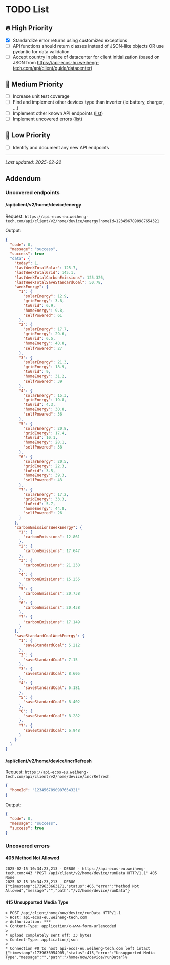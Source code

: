 # TODO List

## 🔥 High Priority
- [x] Standardize error returns using customized exceptions
- [ ] API functions should return classes instead of JSON-like objects OR use pydantic for data validation
- [ ] Accept country in place of datacenter for client initialization
      (based on JSON from https://api-ecos-hu.weiheng-tech.com/api/client/guide/datacenter)

## 🚀 Medium Priority
- [ ] Increase unit test coverage
- [ ] Find and implement other devices type than inverter (ie battery, charger, ...)
- [ ] Implement other known API endpoints ([list](#uncovered-endpoints))
- [ ] Implement uncovered errors ([list](#uncovered-errors))

## 📌 Low Priority
- [ ] Identify and document any new API endpoints

---
_Last updated: 2025-02-22_



## Addendum
### Uncovered endpoints

#### /api/client/v2/home/device/energy

Request: `https://api-ecos-eu.weiheng-tech.com/api/client/v2/home/device/energy?homeId=1234567890987654321`

Output:
``` json
{
  "code": 0,
  "message": "success",
  "success": true
  "data": {
    "today": 1,
    "lastWeekTotalSolar": 125.7,
    "lastWeekTotalGrid": 145.1,
    "lastWeekTotalCarbonEmissions": 125.326,
    "lastWeekTotalSaveStandardCoal": 50.78,
    "weekEnergy": {
      "1": {
        "solarEnergy": 12.9,
        "gridEnergy": 3.8,
        "toGrid": 6.9,
        "homeEnergy": 9.8,
        "selfPowered": 61
      },
      "2": {
        "solarEnergy": 17.7,
        "gridEnergy": 29.6,
        "toGrid": 6.5,
        "homeEnergy": 40.8,
        "selfPowered": 27
      },
      "3": {
        "solarEnergy": 21.3,
        "gridEnergy": 18.9,
        "toGrid": 9,
        "homeEnergy": 31.2,
        "selfPowered": 39
      },
      "4": {
        "solarEnergy": 15.3,
        "gridEnergy": 19.8,
        "toGrid": 4.3,
        "homeEnergy": 30.8,
        "selfPowered": 36
      },
      "5": {
        "solarEnergy": 20.8,
        "gridEnergy": 17.4,
        "toGrid": 10.1,
        "homeEnergy": 28.1,
        "selfPowered": 38
      },
      "6": {
        "solarEnergy": 20.5,
        "gridEnergy": 22.3,
        "toGrid": 3.5,
        "homeEnergy": 39.3,
        "selfPowered": 43
      },
      "7": {
        "solarEnergy": 17.2,
        "gridEnergy": 33.3,
        "toGrid": 5.7,
        "homeEnergy": 44.8,
        "selfPowered": 26
      }
    },
    "carbonEmissionsWeekEnergy": {
      "1": {
        "carbonEmissions": 12.861
      },
      "2": {
        "carbonEmissions": 17.647
      },
      "3": {
        "carbonEmissions": 21.238
      },
      "4": {
        "carbonEmissions": 15.255
      },
      "5": {
        "carbonEmissions": 20.738
      },
      "6": {
        "carbonEmissions": 20.438
      },
      "7": {
        "carbonEmissions": 17.149
      }
    },
    "saveStandardCoalWeekEnergy": {
      "1": {
        "saveStandardCoal": 5.212
      },
      "2": {
        "saveStandardCoal": 7.15
      },
      "3": {
        "saveStandardCoal": 8.605
      },
      "4": {
        "saveStandardCoal": 6.181
      },
      "5": {
        "saveStandardCoal": 8.402
      },
      "6": {
        "saveStandardCoal": 8.282
      },
      "7": {
        "saveStandardCoal": 6.948
      }
    }
  }
}
```

#### /api/client/v2/home/device/incrRefresh

Request: `https://api-ecos-eu.weiheng-tech.com/api/client/v2/home/device/incrRefresh`
``` json
{
  "homeId": "1234567890987654321"            
}
```

Output:
``` json
{
  "code": 0,
  "message": "success",
  "success": true
}
```

### Uncovered errors

#### 405 Method Not Allowed
```
2025-02-15 10:34:23,213 - DEBUG - https://api-ecos-eu.weiheng-tech.com:443 "POST /api/client/v2/home/device/runData HTTP/1.1" 405 None
2025-02-15 10:34:23,213 - DEBUG - {"timestamp":1739633663171,"status":405,"error":"Method Not Allowed","message":"","path":"/v2/home/device/runData"}
```

#### 415 Unsupported Media Type
```
> POST /api/client/home/now/device/runData HTTP/1.1
> Host: api-ecos-eu.weiheng-tech.com
> Authorization: ***
> Content-Type: application/x-www-form-urlencoded
> 
* upload completely sent off: 33 bytes
< Content-Type: application/json
< 
* Connection #0 to host api-ecos-eu.weiheng-tech.com left intact
{"timestamp":1739636954905,"status":415,"error":"Unsupported Media Type","message":"","path":"/home/now/device/runData"}%
```
